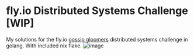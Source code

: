 # fly.io Distributed Systems Challenge [WIP]

My solutions for the fly.io [gossip gloomers](https://fly.io/dist-sys/) distributed systems challenge in golang. With included nix flake.
![image](https://github.com/user-attachments/assets/885aa627-2933-4e63-8c5e-d65ba4496010)
